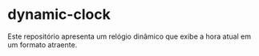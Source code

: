 # dynamic-clock
Este repositório apresenta um relógio dinâmico que exibe a hora atual em um formato atraente.
